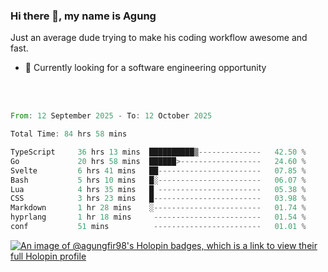 ### Hi there 👋, my name is Agung
Just an average dude trying to make his coding workflow awesome and fast.

<!--
**agungfir98/agungfir98** is a ✨ _special_ ✨ repository because its `README.md` (this file) appears on your GitHub profile.
-->

- 🔭 Currently looking for a software engineering opportunity
<br/>
<br/>
<!--START_SECTION:waka-->

```rust
From: 12 September 2025 - To: 12 October 2025

Total Time: 84 hrs 58 mins

TypeScript     36 hrs 13 mins  ██████████▒--------------   42.50 %
Go             20 hrs 58 mins  ██████>------------------   24.60 %
Svelte         6 hrs 41 mins   ██-----------------------   07.85 %
Bash           5 hrs 10 mins   █░-----------------------   06.07 %
Lua            4 hrs 35 mins   █ -----------------------   05.38 %
CSS            3 hrs 23 mins   █------------------------   03.98 %
Markdown       1 hr 28 mins    ░------------------------   01.74 %
hyprlang       1 hr 18 mins     ------------------------   01.54 %
conf           51 mins          ------------------------   01.01 %
```

<!--END_SECTION:waka-->

[![An image of @agungfir98's Holopin badges, which is a link to view their full Holopin profile](https://holopin.me/agungfir98)](https://holopin.io/@agungfir98)
